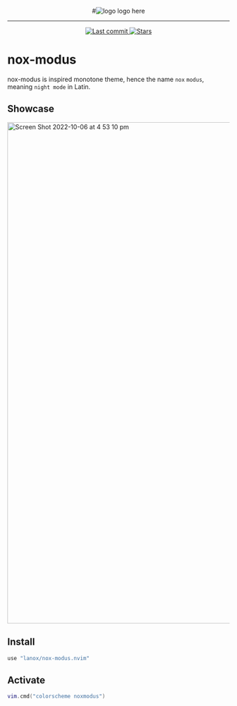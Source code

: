 <div align="center">

#![logo]()
logo here

</div>

---

<div align="center"><p>
    <a href="https://github.com/lpuljic/nox-modus.nvim/pulse">
      <img alt="Last commit" src="https://img.shields.io/github/last-commit/lpuljic/nox-modus.nvim?style=for-the-badge&logo=starship&color=98c379&logoColor=D9E0EE&labelColor=302D41"/>
    </a>
    <a href="https://github.com/lpuljic/nox-modus.nvim/stargazers">
      <img alt="Stars" src="https://img.shields.io/github/stars/lpuljic/nox-modus.nvim?style=for-the-badge&logo=starship&color=c678dd&logoColor=D9E0EE&labelColor=302D41" />
    </a>
</div>

# nox-modus

nox-modus is inspired monotone theme, hence the name `nox` `modus`, meaning `night mode` in Latin.

## Showcase

<img width="1136" alt="Screen Shot 2022-10-06 at 4 53 10 pm" src="https://user-images.githubusercontent.com/7599183/194225220-174822ae-6634-40ae-8a80-b5c9944467f6.png">

## Install

```lua
use "lanox/nox-modus.nvim"

```

## Activate

```lua
vim.cmd("colorscheme noxmodus")
```


